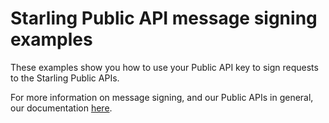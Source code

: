 # Starling Public API message signing examples

These examples show you how to use your Public API key to sign requests to the Starling Public APIs.

For more information on message signing, and our Public APIs in general, our documentation [here](https://developer.starlingbank.com/docs).

